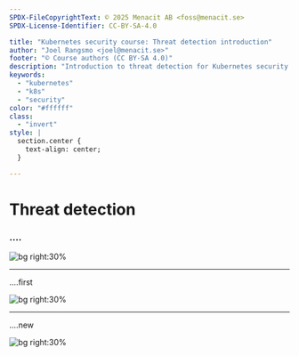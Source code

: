```yaml
---
SPDX-FileCopyrightText: © 2025 Menacit AB <foss@menacit.se>
SPDX-License-Identifier: CC-BY-SA-4.0

title: "Kubernetes security course: Threat detection introduction"
author: "Joel Rangsmo <joel@menacit.se>"
footer: "© Course authors (CC BY-SA 4.0)"
description: "Introduction to threat detection for Kubernetes security course"
keywords:
  - "kubernetes"
  - "k8s"
  - "security"
color: "#ffffff"
class:
  - "invert"
style: |
  section.center {
    text-align: center;
  }

---
```

<!-- _footer: "%ATTRIBUTION_PREFIX% Rising Damp (CC BY 2.0)" -->
# Threat detection
### ....

![bg right:30%](images/camera_pole.jpg)

<!--
-->

---
<!-- _footer: "%ATTRIBUTION_PREFIX% Rising Damp (CC BY 2.0)" -->
....first

![bg right:30%](images/camera_pole.jpg)

<!--
-->

---
<!-- _footer: "%ATTRIBUTION_PREFIX% " -->
....new

![bg right:30%](images/.jpg)

<!--
-->

